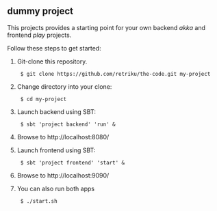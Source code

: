 ## dummy project

This projects provides a starting point for your own backend _akka_ and 
frontend _play_ projects. 

Follow these steps to get started:

1. Git-clone this repository.

        $ git clone https://github.com/retriku/the-code.git my-project

2. Change directory into your clone:

        $ cd my-project

3. Launch backend using SBT:

        $ sbt 'project backend' 'run' &

4. Browse to http://localhost:8080/

5. Launch frontend using SBT:

        $ sbt 'project frontend' 'start' &

6. Browse to http://localhost:9090/

7. You can also run both apps
        
        $ ./start.sh
